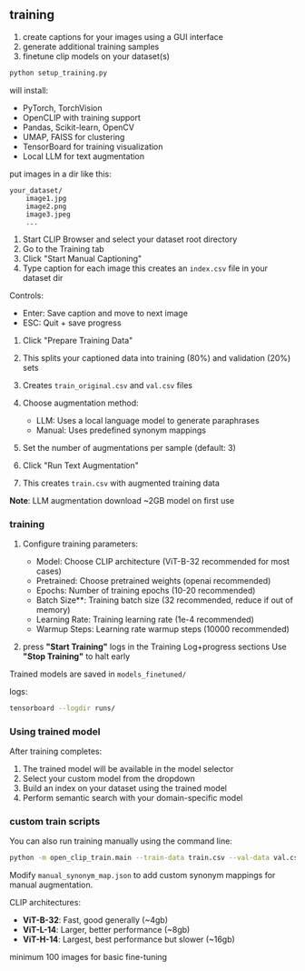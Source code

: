 
## training 

1. create captions for your images using a GUI interface
2. generate additional training samples
3. finetune clip models on your dataset(s)


```bash
python setup_training.py
```
will install:

- PyTorch, TorchVision
- OpenCLIP with training support
- Pandas, Scikit-learn, OpenCV
- UMAP, FAISS for clustering
- TensorBoard for training visualization
- Local LLM for text augmentation



put images in a dir like this:

```
your_dataset/
    image1.jpg
    image2.png
    image3.jpeg
    ...
```


1. Start CLIP Browser and select your dataset root directory
2. Go to the Training tab
3. Click "Start Manual Captioning"
5. Type caption for each image
this creates an `index.csv` file in your dataset dir

Controls:
- Enter: Save caption and move to next image
- ESC: Quit + save progress


1. Click "Prepare Training Data"
2. This splits your captioned data into training (80%) and validation (20%) sets
3. Creates `train_original.csv` and `val.csv` files


1. Choose augmentation method:
   - LLM: Uses a local language model to generate paraphrases 
   - Manual: Uses predefined synonym mappings
2. Set the number of augmentations per sample (default: 3)
3. Click "Run Text Augmentation"
4. This creates `train.csv` with augmented training data

**Note**: LLM augmentation download ~2GB model on first use

### training

1. Configure training parameters:

   - Model: Choose CLIP architecture (ViT-B-32 recommended for most cases)
   - Pretrained: Choose pretrained weights (openai recommended)
   - Epochs: Number of training epochs (10-20 recommended)
   - Batch Size**: Training batch size (32 recommended, reduce if out of memory)
   - Learning Rate: Training learning rate (1e-4 recommended)
   - Warmup Steps: Learning rate warmup steps (10000 recommended)

2. press **"Start Training"**
logs in the Training Log+progress sections
Use **"Stop Training"** to halt early


Trained models are saved in `models_finetuned/`

logs:

```bash
tensorboard --logdir runs/
```
### Using trained model

After training completes:

1. The trained model will be available in the model selector
2. Select your custom model from the dropdown
3. Build an index on your dataset using the trained model
4. Perform semantic search with your domain-specific model


### custom train scripts

You can also run training manually using the command line:

```bash
python -m open_clip_train.main --train-data train.csv --val-data val.csv --model ViT-B-32 --pretrained openai --epochs 10
```

Modify `manual_synonym_map.json` to add custom synonym mappings for manual augmentation.

CLIP architectures:

- **ViT-B-32**: Fast, good generally (~4gb)
- **ViT-L-14**: Larger, better performance  (~8gb)
- **ViT-H-14**: Largest, best performance but slower (~16gb)

minimum 100 images for basic fine-tuning
